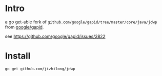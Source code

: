 # Intro
a go get-able fork of `github.com/google/gapid/tree/master/core/java/jdwp` from [google/gapid](https://github.com/google/gapid).

see https://github.com/google/gapid/issues/3822

# Install
```
go get github.com/jizhilong/jdwp
```
